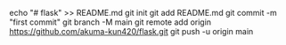 echo "# flask" >> README.md
git init
git add README.md
git commit -m "first commit"
git branch -M main
git remote add origin https://github.com/akuma-kun420/flask.git
git push -u origin main
